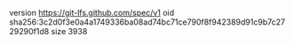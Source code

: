 version https://git-lfs.github.com/spec/v1
oid sha256:3c2d0f3e0a4a1749336ba08ad74bc71ce790f8f942389d91c9b7c2729290f1d8
size 3938
